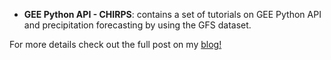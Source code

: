 - **GEE Python API - CHIRPS**: contains a set of tutorials on GEE Python API and precipitation forecasting by using the GFS dataset.

For more details check out the full post on my [blog!](https://jm-marcenaro.github.io/hugo-toha.github.io/posts/gee/gfs/)